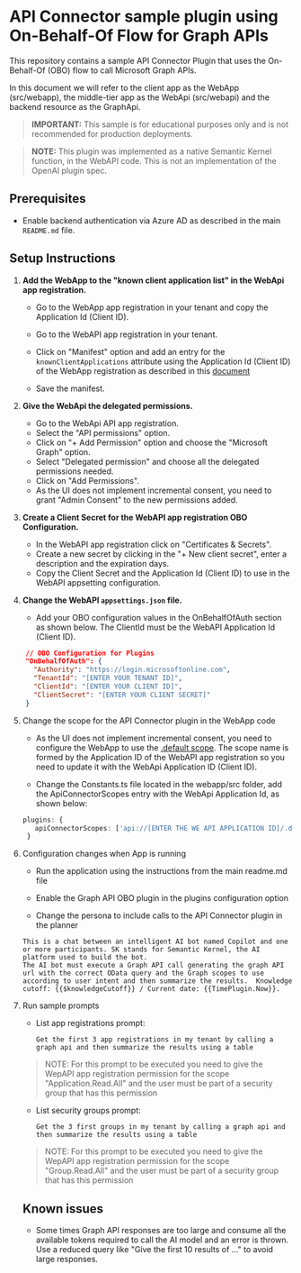 ﻿# API Connector sample plugin using On-Behalf-Of Flow for Graph APIs 

This repository contains a sample API Connector Plugin that uses the On-Behalf-Of (OBO) flow to call Microsoft Graph APIs. 

In this document we will refer to the client app as the WebApp (src/webapp), the middle-tier app as the WebApi (src/webapi) and the backend resource as the GraphApi.

> **IMPORTANT:** This sample is for educational purposes only and is not recommended for production deployments.

> **NOTE:** This plugin was implemented as a native Semantic Kernel function, in the WebAPI code. This is not an implementation of the OpenAI plugin spec. 

## Prerequisites

- Enable backend authentication via Azure AD as described in the main `README.md` file.

## Setup Instructions

1. **Add the WebApp to the "known client application list" in the WebApi app registration.**
   - Go to the WebApp app registration in your tenant and copy the Application Id (Client ID).
   - Go to the WebAPI app registration in your tenant.
   - Click on "Manifest" option and add an entry for the `knownClientApplications` attribute using the Application Id (Client ID) of the WebApp registration as described in this [document](https://learn.microsoft.com/en-us/entra/identity-platform/reference-app-manifest#knownclientapplications-attribute)


   - Save the manifest.

2. **Give the WebApi the delegated permissions.**
   - Go to the WebApi API app registration.
   - Select the "API permissions" option.
   - Click on "+ Add Permission" option and choose the "Microsoft Graph" option.
   - Select "Delegated permission" and choose all the delegated permissions needed.
   - Click on "Add Permissions".
   - As the UI does not implement incremental consent, you need to grant "Admin Consent" to the new permissions added.

3. **Create a Client Secret for the WebAPI app registration OBO Configuration.**
   - In the WebAPI app registration click on "Certificates & Secrets".
   - Create a new secret by clicking in the "+ New client secret", enter a description and the expiration days.
   - Copy the Client Secret and the Application Id (Client ID) to use in the WebAPI appsetting configuration.

4. **Change the WebAPI `appsettings.json` file.**
   - Add your OBO configuration values in the OnBehalfOfAuth section as shown below. The ClientId must be the WebAPI Application Id (Client ID).

```json
    // OBO Configuration for Plugins
    "OnBehalfOfAuth": {
      "Authority": "https://login.microsoftonline.com",
      "TenantId": "[ENTER YOUR TENANT ID]",
      "ClientId": "[ENTER YOUR CLIENT ID]", 
      "ClientSecret": "[ENTER YOUR CLIENT SECRET]"
    }
```

5. Change the scope for the API Connector plugin in the WebApp code

   - As the UI does not implement incremental consent, you need to configure the WebApp to use the [.default scope](https://learn.microsoft.com/en-us/entra/identity-platform/v2-oauth2-on-behalf-of-flow#default-and-combined-consent). The scope name is formed by the Application ID of the WebAPI app registration so you need to update it with the WebApi Application ID (Client ID).

   - Change the Constants.ts file located in the webapp/src folder, add the ApiConnectorScopes entry with the WebApi Application Id, as shown below:

   ```typescript
   plugins: {
      apiConnectorScopes: ['api://[ENTER THE WE API APPLICATION ID]/.default'],
    }
   ```

6. Configuration changes when App is running 

   - Run the application using the instructions from the main readme.md file 

   - Enable the Graph API OBO plugin in the plugins configuration option

   - Change the persona to include calls to the API Connector plugin in the planner

   ```text
   This is a chat between an intelligent AI bot named Copilot and one or more participants. SK stands for Semantic Kernel, the AI platform used to build the bot. 
   The AI bot must execute a Graph API call generating the graph API url with the correct OData query and the Graph scopes to use according to user intent and then summarize the results.  Knowledge cutoff: {{$knowledgeCutoff}} / Current date: {{TimePlugin.Now}}.
   ```

7. Run sample prompts

   - List app registrations prompt: 
      ```text 
      Get the first 3 app registrations in my tenant by calling a graph api and then summarize the results using a table 
      ```
   > NOTE: For this prompt to be executed you need to give the WepAPI app registration permission for the scope "Application.Read.All" and the user must be part of a security group that has this permission

   - List security groups prompt:  
      ```text
      Get the 3 first groups in my tenant by calling a graph api and then summarize the results using a table     
      ```

   > NOTE: For this prompt to be executed you need to give the WepAPI app registration permission for the scope "Group.Read.All" and the user must be part of a security group that has this permission


   ## Known issues

   - Some times Graph API responses are too large and consume all the available tokens required to call the AI model and an error is thrown. Use a reduced query like "Give the first 10 results of ..." to avoid large responses.
